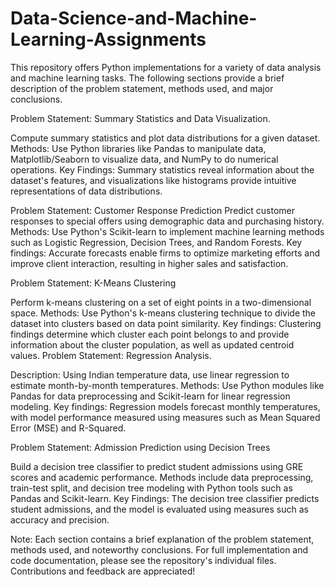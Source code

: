 # Data-Science-and-Machine-Learning-Assignments
This repository offers Python implementations for a variety of data analysis and machine learning tasks. The following sections provide a brief description of the problem statement, methods used, and major conclusions.

Problem Statement: Summary Statistics and Data Visualization.

Compute summary statistics and plot data distributions for a given dataset.
Methods: Use Python libraries like Pandas to manipulate data, Matplotlib/Seaborn to visualize data, and NumPy to do numerical operations.
Key Findings: Summary statistics reveal information about the dataset's features, and visualizations like histograms provide intuitive representations of data distributions.

Problem Statement: Customer Response Prediction
Predict customer responses to special offers using demographic data and purchasing history.
Methods: Use Python's Scikit-learn to implement machine learning methods such as Logistic Regression, Decision Trees, and Random Forests.
Key findings: Accurate forecasts enable firms to optimize marketing efforts and improve client interaction, resulting in higher sales and satisfaction.

Problem Statement: K-Means Clustering

Perform k-means clustering on a set of eight points in a two-dimensional space.
Methods: Use Python's k-means clustering technique to divide the dataset into clusters based on data point similarity.
Key findings: Clustering findings determine which cluster each point belongs to and provide information about the cluster population, as well as updated centroid values.
Problem Statement: Regression Analysis.

Description: Using Indian temperature data, use linear regression to estimate month-by-month temperatures.
Methods: Use Python modules like Pandas for data preprocessing and Scikit-learn for linear regression modeling.
Key findings: Regression models forecast monthly temperatures, with model performance measured using measures such as Mean Squared Error (MSE) and R-Squared.

Problem Statement: Admission Prediction using Decision Trees

Build a decision tree classifier to predict student admissions using GRE scores and academic performance.
Methods include data preprocessing, train-test split, and decision tree modeling with Python tools such as Pandas and Scikit-learn.
Key Findings: The decision tree classifier predicts student admissions, and the model is evaluated using measures such as accuracy and precision.

Note: Each section contains a brief explanation of the problem statement, methods used, and noteworthy conclusions. For full implementation and code documentation, please see the repository's individual files. Contributions and feedback are appreciated!
